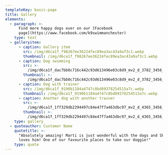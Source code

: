 ```yaml
---
templateKey: basic-page
title: Gallery
elements:
  - paragraph: >-
      Find more happy dogs over on our [Facebook
      page](https://www.facebook.com/k9swimmanchester)
    type: text
  - galleryitem:
      - caption: Gallery item
        src: /img/d6ca1f_f98267ee36224fec89ea3ac43a9af3c1.webp
        thumbnail: /img/d6ca1f_f98267ee36224fec89ea3ac43a9af3c1.webp
      - caption: Dog swimming
        src: >-
          /img/d6ca1f_dac7bb0c716c442c93d613496e03c8d9_mv2_d_3782_3456_s_4_2.webp
        thumbnail: >-
          /img/d6ca1f_dac7bb0c716c442c93d613496e03c8d9_mv2_d_3782_3456_s_4_2.webp
      - caption: Dog with trainer
        src: /img/d6ca1f_9190b1184a4747c8bd89378254515a7c.webp
        thumbnail: /img/d6ca1f_9190b1184a4747c8bd89378254515a7c.webp
      - caption: Another dog with another trainer
        src: >-
          /img/d6ca1f_1ff329db2294497c84e47f7a463dbc97_mv2_d_4365_3456_s_4_2.webp
        thumbnail: >-
          /img/d6ca1f_1ff329db2294497c84e47f7a463dbc97_mv2_d_4365_3456_s_4_2.webp
    type: gallery
  - quoteauthor: Customer Name
    quotetitle: >-
      "Absolutely amazing! Marti is just wonderful with the dogs and Skittle
      loves him! One of our favourite places to take our doggie!"
    type: quote
---
```


